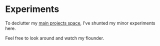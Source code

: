 # Experiments

To declutter my [main projects space](/taikedz), I've shunted my minor experiments here.

Feel free to look around and watch my flounder.
